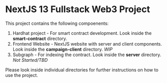 # NextJS 13 Fullstack Web3 Project

This project contains the following compoenents:
1. Hardhat project - For smart contract development. Look inside the **smart-contract** directory.
2. Frontend Website - NextJS website with server and client components. Look inside the **campaign-client** directory. *WIP*
3. Subgraph - For indexing the contract. Look inside the **server** directory. *Not Started/TBD*

Please look inside individual directories for further instructions on how to use the project.